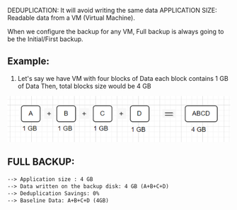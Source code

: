 
DEDUPLICATION: It will avoid writing the same data
APPLICATION SIZE: Readable data from a VM (Virtual Machine).

When we configure the backup for any VM, Full backup is always going to be the Initial/First backup.

Example:
---------------
1. Let's say we have VM with four blocks of Data each block contains 1 GB of Data
   Then, total blocks size would be 4 GB

![alt text]({D314FFDD-FB74-4DB4-AE8A-313E7EBBD521}.png)

FULL BACKUP:
---------------
    --> Application size : 4 GB
    --> Data written on the backup disk: 4 GB (A+B+C+D)  
    --> Deduplication Savings: 0%
    --> Baseline Data: A+B+C+D (4GB)
